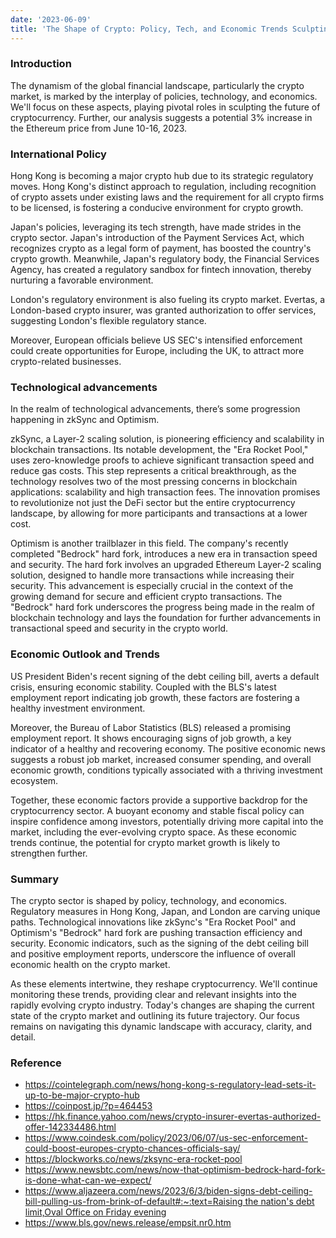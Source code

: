 ```yaml
---
date: '2023-06-09'
title: 'The Shape of Crypto: Policy, Tech, and Economic Trends Sculpting the Future'
---
```


### **Introduction**

The dynamism of the global financial landscape, particularly the crypto market, is marked by the
interplay of policies, technology, and economics. We'll focus on these aspects, playing pivotal
roles in sculpting the future of cryptocurrency. Further, our analysis suggests a potential 3%
increase in the Ethereum price from June 10-16, 2023.

### **International Policy**

Hong Kong is becoming a major crypto hub due to its strategic regulatory moves. Hong Kong's distinct
approach to regulation, including recognition of crypto assets under existing laws and the
requirement for all crypto firms to be licensed, is fostering a conducive environment for crypto
growth.

Japan's policies, leveraging its tech strength, have made strides in the crypto sector. Japan's
introduction of the Payment Services Act, which recognizes crypto as a legal form of payment, has
boosted the country's crypto growth. Meanwhile, Japan's regulatory body, the Financial Services
Agency, has created a regulatory sandbox for fintech innovation, thereby nurturing a favorable
environment.

London's regulatory environment is also fueling its crypto market. Evertas, a London-based crypto
insurer, was granted authorization to offer services, suggesting London's flexible regulatory
stance.

Moreover, European officials believe US SEC's intensified enforcement could create opportunities for
Europe, including the UK, to attract more crypto-related businesses.

### **Technological advancements**

In the realm of technological advancements, there’s some progression happening in zkSync and
Optimism.

zkSync, a Layer-2 scaling solution, is pioneering efficiency and scalability in blockchain
transactions. Its notable development, the "Era Rocket Pool," uses zero-knowledge proofs to achieve
significant transaction speed and reduce gas costs. This step represents a critical breakthrough, as
the technology resolves two of the most pressing concerns in blockchain applications: scalability
and high transaction fees. The innovation promises to revolutionize not just the DeFi sector but the
entire cryptocurrency landscape, by allowing for more participants and transactions at a lower cost.

Optimism is another trailblazer in this field. The company's recently completed "Bedrock" hard fork,
introduces a new era in transaction speed and security. The hard fork involves an upgraded Ethereum
Layer-2 scaling solution, designed to handle more transactions while increasing their security. This
advancement is especially crucial in the context of the growing demand for secure and efficient
crypto transactions. The "Bedrock" hard fork underscores the progress being made in the realm of
blockchain technology and lays the foundation for further advancements in transactional speed and
security in the crypto world.

### **Economic Outlook and Trends**

US President Biden's recent signing of the debt ceiling bill, averts a default crisis, ensuring
economic stability. Coupled with the BLS's latest employment report indicating job growth, these
factors are fostering a healthy investment environment.

Moreover, the Bureau of Labor Statistics (BLS) released a promising employment report. It shows
encouraging signs of job growth, a key indicator of a healthy and recovering economy. The positive
economic news suggests a robust job market, increased consumer spending, and overall economic
growth, conditions typically associated with a thriving investment ecosystem.

Together, these economic factors provide a supportive backdrop for the cryptocurrency sector. A
buoyant economy and stable fiscal policy can inspire confidence among investors, potentially driving
more capital into the market, including the ever-evolving crypto space. As these economic trends
continue, the potential for crypto market growth is likely to strengthen further.

### **Summary**

The crypto sector is shaped by policy, technology, and economics. Regulatory measures in Hong Kong,
Japan, and London are carving unique paths. Technological innovations like zkSync's "Era Rocket
Pool" and Optimism's "Bedrock" hard fork are pushing transaction efficiency and security. Economic
indicators, such as the signing of the debt ceiling bill and positive employment reports, underscore
the influence of overall economic health on the crypto market.

As these elements intertwine, they reshape cryptocurrency. We'll continue monitoring these trends,
providing clear and relevant insights into the rapidly evolving crypto industry. Today's changes are
shaping the current state of the crypto market and outlining its future trajectory. Our focus
remains on navigating this dynamic landscape with accuracy, clarity, and detail.

### Reference

- https://cointelegraph.com/news/hong-kong-s-regulatory-lead-sets-it-up-to-be-major-crypto-hub
- https://coinpost.jp/?p=464453
- https://hk.finance.yahoo.com/news/crypto-insurer-evertas-authorized-offer-142334486.html
- https://www.coindesk.com/policy/2023/06/07/us-sec-enforcement-could-boost-europes-crypto-chances-officials-say/
- https://blockworks.co/news/zksync-era-rocket-pool
- https://www.newsbtc.com/news/now-that-optimism-bedrock-hard-fork-is-done-what-can-we-expect/
- [https://www.aljazeera.com/news/2023/6/3/biden-signs-debt-ceiling-bill-pulling-us-from-brink-of-default#:~:text=Raising the nation's debt limit,Oval Office on Friday evening](https://www.aljazeera.com/news/2023/6/3/biden-signs-debt-ceiling-bill-pulling-us-from-brink-of-default#:~:text=Raising%20the%20nation's%20debt%20limit,Oval%20Office%20on%20Friday%20evening)
- https://www.bls.gov/news.release/empsit.nr0.htm
